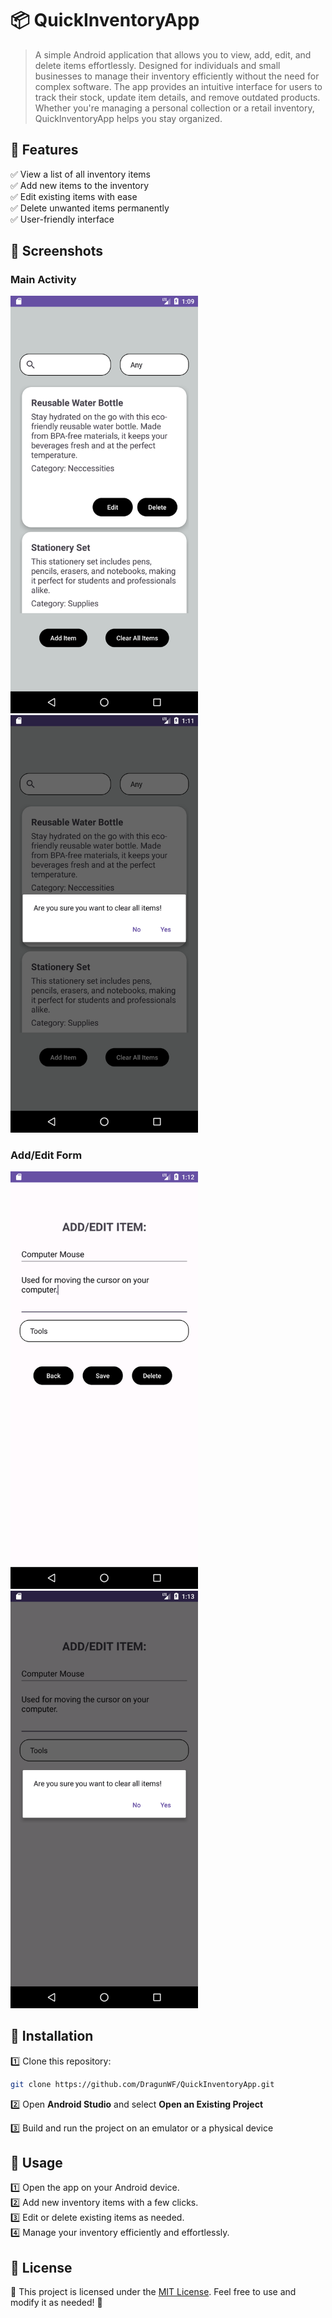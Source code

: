 ﻿# 📦 QuickInventoryApp

> A simple Android application that allows you to view, add, edit, and delete items effortlessly. Designed for individuals and small businesses to manage their inventory efficiently without the need for complex software. The app provides an intuitive interface for users to track their stock, update item details, and remove outdated products. Whether you're managing a personal collection or a retail inventory, QuickInventoryApp helps you stay organized.

## 📜 Features

✅ View a list of all inventory items  
✅ Add new items to the inventory  
✅ Edit existing items with ease  
✅ Delete unwanted items permanently  
✅ User-friendly interface

## 📸 Screenshots

### Main Activity

<div class="image-container">
    <img src="img/MainActivity1.png" alt="Main Activity 1" width="300"/>
    <img src="img/MainActivity2.png" alt="Main Activity 2" width="300"/>
</div>

### Add/Edit Form

<div class="image-container">
    <img src="img/AddEditForm1.png" alt="Add/Edit Form 1" width="300"/>
    <img src="img/AddEditForm2.png" alt="Add/Edit Form 2" width="300"/>
</div>

## 🚀 Installation

1️⃣ Clone this repository:

```bash
git clone https://github.com/DragunWF/QuickInventoryApp.git
```

2️⃣ Open **Android Studio** and select **Open an Existing Project**

3️⃣ Build and run the project on an emulator or a physical device

## 📄 Usage

1️⃣ Open the app on your Android device.  
2️⃣ Add new inventory items with a few clicks.  
3️⃣ Edit or delete existing items as needed.  
4️⃣ Manage your inventory efficiently and effortlessly.

## 📜 License

📄 This project is licensed under the [MIT License](LICENSE). Feel free to use and modify it as needed! 🎉
